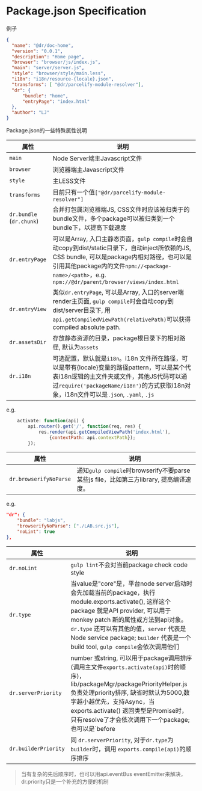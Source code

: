 Package.json Specification
===========

例子
```json
{
  "name": "@dr/doc-home",
  "version": "0.0.1",
  "description": "Home page",
  "browser": "browser/js/index.js",
  "main": "server/server.js",
  "style": "browser/style/main.less",
  "i18n": "i18n/resource-{locale}.json",
  "transforms": [ "@dr/parcelify-module-resolver"],
  "dr": {
	  "bundle": "home",
	  "entryPage": "index.html"
  },
  "author": "LJ"
}
```
Package.json的一些特殊属性说明

| 属性 | 说明
| -- | --
| `main` | Node Server端主Javascript文件
| `browser` | 浏览器端主Javascript文件
| `style` | 主LESS文件
| `transforms` | 目前只有一个值`["@dr/parcelify-module-resolver"]`
| `dr.bundle` (`dr.chunk`) | 合并打包属浏览器端JS, CSS文件时应该被归类于的bundle文件，多个package可以被归类到一个bundle下，以提高下载速度
| `dr.entryPage` | 可以是Array, 入口主静态页面，`gulp compile`时会自动copy到dist/static目录下，自动inject所依赖的JS, CSS bundle, 可以是package内相对路径，也可以是引用其他package内的文件`npm://<package-name>/<path>`，e.g. `npm://@dr/parent/browser/views/index.html`
| `dr.entryView` | 类似`dr.entryPage`, 可以是Array, 入口的server端render主页面, `gulp compile`时会自动copy到dist/server目录下, 用`api.getCompiledViewPath(relativePath)`可以获得compiled absolute path.
| `dr.assetsDir` | 存放静态资源的目录，package根目录下的相对路径, 默认为`assets`
| `dr.i18n` | 可选配置，默认就是`i18n`。i18n 文件所在路径，可以是带有{locale}变量的路径pattern，可以是某个代表i18n逻辑的主文件夹或文件，其他JS代码可以通过`require('packageName/i18n')`的方式获取i18n对象，i18n文件可以是`.json`, `.yaml`, `.js`
e.g.

```javascript
	activate: function(api) {
		api.router().get('/', function(req, res) {
			res.render(api.getCompiledViewPath('index.html'),
				{contextPath: api.contextPath});
		});
```
| 属性 | 说明
| -- | --
| `dr.browserifyNoParse` | 通知`gulp compile`时browserify不要parse某些js file，比如第三方library, 提高编译速度。

e.g.
```json
"dr": {
	"bundle": "labjs",
	"browserifyNoParse": ["./LAB.src.js"],
	"noLint": true
},
```
| 属性 | 说明
| -- | --
| `dr.noLint` | `gulp lint`不会对当前package check code style
| `dr.type` | 当value是"core"是，平台node server启动时会先加载当前的package，执行module.exports.activate(), 这样这个package 就是API provider, 可以用于monkey patch 新的属性或方法到api对象。`dr.type` 还可以有其他的值，`server` 代表是Node service package; `builder` 代表是一个build tool, `gulp compile`会依次调用他们
| `dr.serverPriority` | number 或string, 可以用于package调用排序(调用主文件`exports.activate(api)`时的顺序)，lib/packageMgr/packagePriorityHelper.js负责处理priority排序, 缺省时默认为5000,数字越小越优先，支持Async，当exports.activate() 返回类型是Promise时，只有resolve了才会依次调用下一个package; 也可以是`before|after <package-name>`的string格式，比如'before @dr/my-package', 所有before, after相同package的priority会被视为可以同时，以Promise.all()的方式处理主文件的返回结果，然后调用下一个package。
| `dr.builderPriority` | 同 `dr.serverPriority`, 对于`dr.type`为`builder`时，调用 `exports.compile(api)`的顺序排序

> 当有复杂的先后顺序时，也可以用api.eventBus eventEmitter来解决，dr.priority只是一个补充的方便的机制

